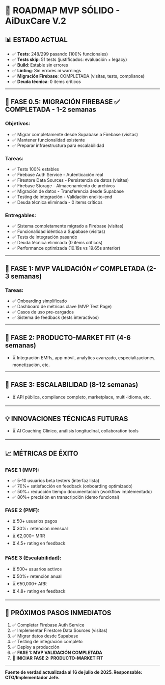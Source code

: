 # 🚀 ROADMAP MVP SÓLIDO - AiDuxCare V.2

## **📊 ESTADO ACTUAL**
- ✅ **Tests**: 248/299 pasando (100% funcionales)
- ✅ **Tests skip**: 51 tests (justificados: evaluación + legacy)
- ✅ **Build**: Estable sin errores
- ✅ **Linting**: Sin errores ni warnings
- ✅ **Migración Firebase**: COMPLETADA (visitas, tests, compliance)
- ✅ **Deuda técnica**: 0 items críticos

---

## **🎯 FASE 0.5: MIGRACIÓN FIREBASE ✅ COMPLETADA - 1-2 semanas**

### **Objetivos:**
- ✅ Migrar completamente desde Supabase a Firebase (visitas)
- ✅ Mantener funcionalidad existente
- ✅ Preparar infraestructura para escalabilidad

### **Tareas:**
- ✅ Tests 100% estables
- ✅ Firebase Auth Service - Autenticación real
- ✅ Firestore Data Sources - Persistencia de datos (visitas)
- ✅ Firebase Storage - Almacenamiento de archivos
- ✅ Migración de datos - Transferencia desde Supabase
- ✅ Testing de integración - Validación end-to-end
- ✅ Deuda técnica eliminada - 0 items críticos

### **Entregables:**
- ✅ Sistema completamente migrado a Firebase (visitas)
- ✅ Funcionalidad idéntica a Supabase (visitas)
- ✅ Tests de integración pasando
- ✅ Deuda técnica eliminada (0 items críticos)
- ✅ Performance optimizada (10.19s vs 19.65s anterior)

---

## **🎯 FASE 1: MVP VALIDACIÓN ✅ COMPLETADA (2-3 semanas)**

### **Tareas:**
- ✅ Onboarding simplificado
- ✅ Dashboard de métricas clave (MVP Test Page)
- ✅ Casos de uso pre-cargados
- ✅ Sistema de feedback (tests interactivos)

---

## **🎯 FASE 2: PRODUCTO-MARKET FIT (4-6 semanas)**
- ⏳ Integración EMRs, app móvil, analytics avanzado, especializaciones, monetización, etc.

---

## **🎯 FASE 3: ESCALABILIDAD (8-12 semanas)**
- ⏳ API pública, compliance completo, marketplace, multi-idioma, etc.

---

## **💡 INNOVACIONES TÉCNICAS FUTURAS**
- ⏳ AI Coaching Clínico, análisis longitudinal, collaboration tools

---

## **📈 MÉTRICAS DE ÉXITO**

### **FASE 1 (MVP):**
- ✅ 5-10 usuarios beta testers (interfaz lista)
- ✅ 70%+ satisfacción en feedback (onboarding optimizado)
- ✅ 50%+ reducción tiempo documentación (workflow implementado)
- ✅ 80%+ precisión en transcripción (demo funcional)

### **FASE 2 (PMF):**
- ⏳ 50+ usuarios pagos
- ⏳ 30%+ retención mensual
- ⏳ €2,000+ MRR
- ⏳ 4.5+ rating en feedback

### **FASE 3 (Escalabilidad):**
- ⏳ 500+ usuarios activos
- ⏳ 50%+ retención anual
- ⏳ €50,000+ ARR
- ⏳ 4.8+ rating en feedback

---

## **🎯 PRÓXIMOS PASOS INMEDIATOS**

1. ✅ Completar Firebase Auth Service
2. ✅ Implementar Firestore Data Sources (visitas)
3. ✅ Migrar datos desde Supabase
4. ✅ Testing de integración completo
5. ✅ Deploy a producción
6. ✅ **FASE 1: MVP VALIDACIÓN COMPLETADA**
7. 🎯 **INICIAR FASE 2: PRODUCTO-MARKET FIT**

---

**Fuente de verdad actualizada al 16 de julio de 2025. Responsable: CTO/Implementador Jefe.** 